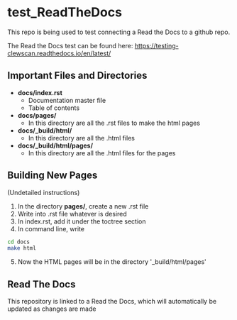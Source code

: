 # test_ReadTheDocs
This repo is being used to test connecting a Read the Docs to a github repo.

The Read the Docs test can be found here: https://testing-clewscan.readthedocs.io/en/latest/


## Important Files and Directories
* **docs/index.rst**
	* Documentation master file
	* Table of contents
* **docs/pages/**
	* In this directory are all the .rst files to make the html pages
* **docs/\_build/html/**
	* In this directory are all the .html files 
* **docs/\_build/html/pages/**
	* In this directory are all the .html files for the pages


## Building New Pages
(Undetailed instructions)
1. In the directory **pages/**, create a new .rst file
2. Write into .rst file whatever is desired
3. In index.rst, add it under the toctree section
4. In command line, write
```bash
cd docs
make html
```
5. Now the HTML pages will be in the directory '\_build/html/pages'


## Read The Docs
This repository is linked to a Read the Docs, which will automatically
be updated as changes are made



